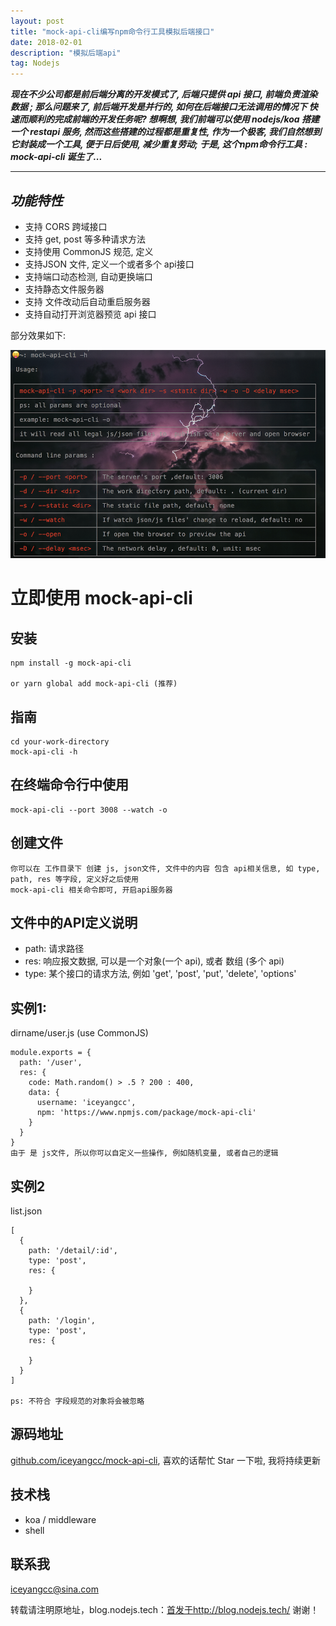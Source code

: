 ```yaml
---
layout: post
title: "mock-api-cli编写npm命令行工具模拟后端接口"
date: 2018-02-01 
description: "模拟后端api"
tag: Nodejs 
---   
```


***现在不少公司都是前后端分离的开发模式了, 后端只提供 api 接口, 前端负责渲染数据 ; 那么问题来了, 前后端开发是并行的, 如何在后端接口无法调用的情况下 快速而顺利的完成前端的开发任务呢? 想啊想, 我们前端可以使用 nodejs/koa 搭建一个 restapi 服务, 然而这些搭建的过程都是重复性, 作为一个极客, 我们自然想到它封装成一个工具, 便于日后使用, 减少重复劳动; 于是, 这个npm命令行工具 : mock-api-cli 诞生了...***

- - -


## ***功能特性***
* 支持 CORS 跨域接口
* 支持 get, post 等多种请求方法
* 支持使用 CommonJS 规范, 定义
* 支持JSON 文件, 定义一个或者多个 api接口
* 支持端口动态检测, 自动更换端口
* 支持静态文件服务器
* 支持 文件改动后自动重启服务器 
* 支持自动打开浏览器预览 api 接口

部分效果如下:

![](https://raw.githubusercontent.com/iceyangcc/mock-api-cli/master/images/cli-h.png)

# 立即使用 mock-api-cli 

## 安装

```text
npm install -g mock-api-cli

or yarn global add mock-api-cli (推荐)
```

## 指南

```text
cd your-work-directory
mock-api-cli -h 
```


## 在终端命令行中使用
```text
mock-api-cli --port 3008 --watch -o
```

## 创建文件
```text
你可以在 工作目录下 创建 js, json文件, 文件中的内容 包含 api相关信息, 如 type, path, res 等字段, 定义好之后使用 
mock-api-cli 相关命令即可, 开启api服务器
```


## 文件中的API定义说明

* path: 请求路径
* res:  响应报文数据, 可以是一个对象(一个 api), 或者 数组 (多个 api)
* type: 某个接口的请求方法, 例如 'get', 'post', 'put', 'delete', 'options'

## 实例1: 
dirname/user.js (use CommonJS)

```text
module.exports = {
  path: '/user',
  res: {
    code: Math.random() > .5 ? 200 : 400,
    data: {
      username: 'iceyangcc',
      npm: 'https://www.npmjs.com/package/mock-api-cli'
    }
  }
}
由于 是 js文件, 所以你可以自定义一些操作, 例如随机变量, 或者自己的逻辑
```

## 实例2 
list.json 

```text
[
  {
    path: '/detail/:id',
    type: 'post',
    res: {

    }
  },
  {
    path: '/login',
    type: 'post',
    res: {

    }
  }
]

ps: 不符合 字段规范的对象将会被忽略
```

## 源码地址
 [github.com/iceyangcc/mock-api-cli](https://github.com/iceyangcc/mock-api-cli), 喜欢的话帮忙 Star 一下啦, 我将持续更新

## 技术栈
* koa / middleware
* shell

## 联系我
iceyangcc@sina.com


转载请注明原地址，blog.nodejs.tech：[首发于http://blog.nodejs.tech/](http://blog.nodejs.tech) 谢谢！

